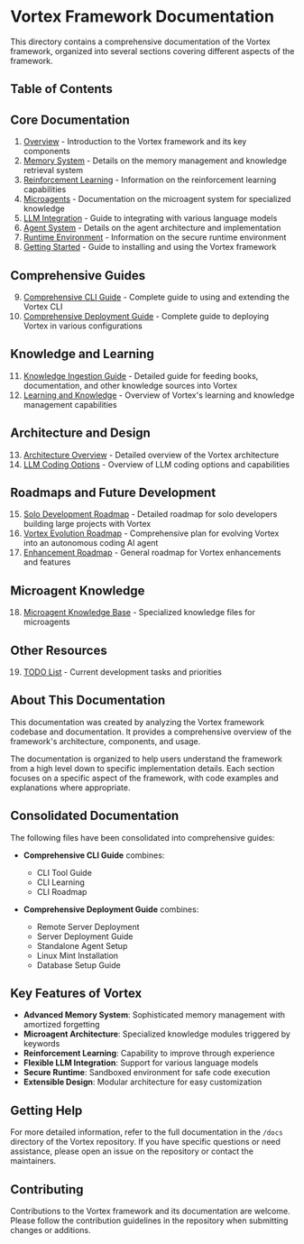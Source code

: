 # Vortex Framework Documentation

This directory contains a comprehensive documentation of the Vortex framework, organized into several sections covering different aspects of the framework.

## Table of Contents

## Core Documentation

1. [Overview](01_overview.md) - Introduction to the Vortex framework and its key components
2. [Memory System](02_memory_system.md) - Details on the memory management and knowledge retrieval system
3. [Reinforcement Learning](03_reinforcement_learning.md) - Information on the reinforcement learning capabilities
4. [Microagents](04_microagents.md) - Documentation on the microagent system for specialized knowledge
5. [LLM Integration](05_llm_integration.md) - Guide to integrating with various language models
6. [Agent System](06_agent_system.md) - Details on the agent architecture and implementation
7. [Runtime Environment](07_runtime_environment.md) - Information on the secure runtime environment
8. [Getting Started](08_getting_started.md) - Guide to installing and using the Vortex framework

## Comprehensive Guides

9. [Comprehensive CLI Guide](comprehensive_cli_guide.md) - Complete guide to using and extending the Vortex CLI
10. [Comprehensive Deployment Guide](comprehensive_deployment_guide.md) - Complete guide to deploying Vortex in various configurations

## Knowledge and Learning

11. [Knowledge Ingestion Guide](knowledge_ingestion_guide.md) - Detailed guide for feeding books, documentation, and other knowledge sources into Vortex
12. [Learning and Knowledge](learning_and_knowledge.md) - Overview of Vortex's learning and knowledge management capabilities

## Architecture and Design

13. [Architecture Overview](architecture_overview.md) - Detailed overview of the Vortex architecture
14. [LLM Coding Options](llm_coding_options.md) - Overview of LLM coding options and capabilities

## Roadmaps and Future Development

15. [Solo Development Roadmap](solo_development_roadmap.md) - Detailed roadmap for solo developers building large projects with Vortex
16. [Vortex Evolution Roadmap](vortex_evolution_roadmap.md) - Comprehensive plan for evolving Vortex into an autonomous coding AI agent
17. [Enhancement Roadmap](enhancement_roadmap.md) - General roadmap for Vortex enhancements and features

## Microagent Knowledge

18. [Microagent Knowledge Base](microagent_knowledge/README.md) - Specialized knowledge files for microagents

## Other Resources

19. [TODO List](todo.md) - Current development tasks and priorities

## About This Documentation

This documentation was created by analyzing the Vortex framework codebase and documentation. It provides a comprehensive overview of the framework's architecture, components, and usage.

The documentation is organized to help users understand the framework from a high level down to specific implementation details. Each section focuses on a specific aspect of the framework, with code examples and explanations where appropriate.

## Consolidated Documentation

The following files have been consolidated into comprehensive guides:

- **Comprehensive CLI Guide** combines:
  - CLI Tool Guide
  - CLI Learning
  - CLI Roadmap

- **Comprehensive Deployment Guide** combines:
  - Remote Server Deployment
  - Server Deployment Guide
  - Standalone Agent Setup
  - Linux Mint Installation
  - Database Setup Guide

## Key Features of Vortex

- **Advanced Memory System**: Sophisticated memory management with amortized forgetting
- **Microagent Architecture**: Specialized knowledge modules triggered by keywords
- **Reinforcement Learning**: Capability to improve through experience
- **Flexible LLM Integration**: Support for various language models
- **Secure Runtime**: Sandboxed environment for safe code execution
- **Extensible Design**: Modular architecture for easy customization

## Getting Help

For more detailed information, refer to the full documentation in the `/docs` directory of the Vortex repository. If you have specific questions or need assistance, please open an issue on the repository or contact the maintainers.

## Contributing

Contributions to the Vortex framework and its documentation are welcome. Please follow the contribution guidelines in the repository when submitting changes or additions.